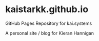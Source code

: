 kaistarkk.github.io
===================

GitHub Pages Repository for kai.systems

A personal site / blog for Kieran Hannigan

